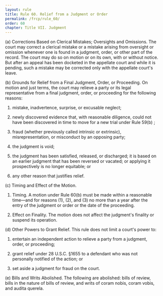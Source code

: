 ```yaml
---
layout: rule
title: Rule 60. Relief from a Judgment or Order
permalink: /frcp/rule_60/
order: 60
chapter: Title VII. Judgment
---
```


(a) Corrections Based on Clerical Mistakes; Oversights and Omissions. The court may correct a clerical mistake or a mistake arising from oversight or omission whenever one is found in a judgment, order, or other part of the record. The court may do so on motion or on its own, with or without notice. But after an appeal has been docketed in the appellate court and while it is pending, such a mistake may be corrected only with the appellate court's leave.


(b) Grounds for Relief from a Final Judgment, Order, or Proceeding. On motion and just terms, the court may relieve a party or its legal representative from a final judgment, order, or proceeding for the following reasons:


1. mistake, inadvertence, surprise, or excusable neglect;


2. newly discovered evidence that, with reasonable diligence, could not have been discovered in time to move for a new trial under Rule 59(b) ;


3. fraud (whether previously called intrinsic or extrinsic), misrepresentation, or misconduct by an opposing party;


4. the judgment is void;


5. the judgment has been satisfied, released, or discharged; it is based on an earlier judgment that has been reversed or vacated; or applying it prospectively is no longer equitable; or


6. any other reason that justifies relief.


(c) Timing and Effect of the Motion.


1. Timing. A motion under Rule 60(b) must be made within a reasonable time—and for reasons (1), (2), and (3) no more than a year after the entry of the judgment or order or the date of the proceeding.


2. Effect on Finality. The motion does not affect the judgment's finality or suspend its operation.


(d) Other Powers to Grant Relief. This rule does not limit a court's power to:


1. entertain an independent action to relieve a party from a judgment, order, or proceeding;


2. grant relief under 28 U.S.C. §1655 to a defendant who was not personally notified of the action; or


3. set aside a judgment for fraud on the court.


(e) Bills and Writs Abolished. The following are abolished: bills of review, bills in the nature of bills of review, and writs of coram nobis, coram vobis, and audita querela.
